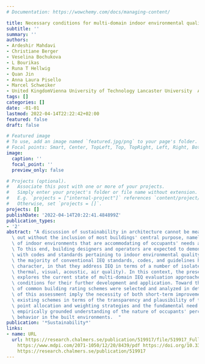 ```yaml
---
# Documentation: https://wowchemy.com/docs/managing-content/

title: Necessary conditions for multi-domain indoor environmental quality standards
subtitle: ''
summary: ''
authors:
- Ardeshir Mahdavi
- Christiane Berger
- Veselina Bochukova
- L Bourikas
- Runa T Hellwig
- Quan Jin
- Anna Laura Pisello
- Marcel Schweiker
- United KingdomVienna University of Technology Lancaster University  Austria
tags: []
categories: []
date: -01-01
lastmod: 2022-04-14T22:22:42+02:00
featured: false
draft: false

# Featured image
# To use, add an image named `featured.jpg/png` to your page's folder.
# Focal points: Smart, Center, TopLeft, Top, TopRight, Left, Right, BottomLeft, Bottom, BottomRight.
image:
  caption: ''
  focal_point: ''
  preview_only: false

# Projects (optional).
#   Associate this post with one or more of your projects.
#   Simply enter your project's folder or file name without extension.
#   E.g. `projects = ["internal-project"]` references `content/project/deep-learning/index.md`.
#   Otherwise, set `projects = []`.
projects: []
publishDate: '2022-04-14T20:22:41.484899Z'
publication_types:
- '2'
abstract: "A discussion of sustainability in architecture cannot be meaningfully carried\
  \ out without the inclusion of most buildings' central purpose, namely the provision\
  \ of indoor environments that are accommodating of occupants' needs and requirements.\
  \ To this end, building designers and operators are expected to demonstrate compliance\
  \ with codes and standards pertaining to indoor environmental quality (IEQ). However,\
  \ the majority of conventional IEQ standards, codes, and guidelines have a single-domain\
  \ character, in that they address IEQ in terms of a number of isolated domains (i.e.,\
  \ thermal, visual, acoustic, air quality). In this context, the present contribution\
  \ explores the current state of multi-domain IEQ evaluation approaches and the necessary\
  \ conditions for their further development and application. Toward this end, a number\
  \ of common building rating schemes were selected and analyzed in detail. The results\
  \ of this assessment imply the necessity of both short-term improvements of the\
  \ existing schemes in terms of the transparency and plausibility of the applied\
  \ point allocation and weighting strategies and the fundamental need for a deeper\
  \ empirically grounded understanding of the nature of occupants' perception of and\
  \ behavior in the built environments.  "
publication: '*Sustainability*'
links:
- name: URL
  url: https://research.chalmers.se/publication/519917/file/519917_Fulltext.pdf FULLTEXT
    https://www.mdpi.com/2071-1050/12/20/8439/pdf https://doi.org/10.3390/su12208439
    https://research.chalmers.se/publication/519917
---
```


